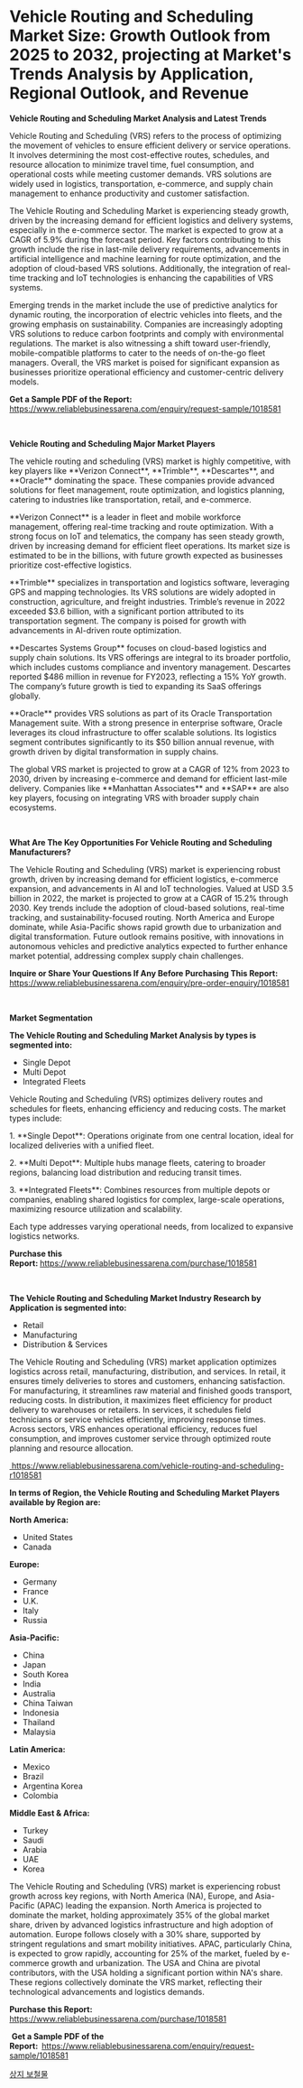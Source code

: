 <p><h1>Vehicle Routing and Scheduling Market Size: Growth Outlook from 2025 to 2032, projecting at Market's Trends Analysis by Application, Regional Outlook, and Revenue</h1></p><p><strong>Vehicle Routing and Scheduling Market Analysis and Latest Trends</strong></p>
<p><p>Vehicle Routing and Scheduling (VRS) refers to the process of optimizing the movement of vehicles to ensure efficient delivery or service operations. It involves determining the most cost-effective routes, schedules, and resource allocation to minimize travel time, fuel consumption, and operational costs while meeting customer demands. VRS solutions are widely used in logistics, transportation, e-commerce, and supply chain management to enhance productivity and customer satisfaction.</p><p>The Vehicle Routing and Scheduling Market is experiencing steady growth, driven by the increasing demand for efficient logistics and delivery systems, especially in the e-commerce sector. The market is expected to grow at a CAGR of 5.9% during the forecast period. Key factors contributing to this growth include the rise in last-mile delivery requirements, advancements in artificial intelligence and machine learning for route optimization, and the adoption of cloud-based VRS solutions. Additionally, the integration of real-time tracking and IoT technologies is enhancing the capabilities of VRS systems.</p><p>Emerging trends in the market include the use of predictive analytics for dynamic routing, the incorporation of electric vehicles into fleets, and the growing emphasis on sustainability. Companies are increasingly adopting VRS solutions to reduce carbon footprints and comply with environmental regulations. The market is also witnessing a shift toward user-friendly, mobile-compatible platforms to cater to the needs of on-the-go fleet managers. Overall, the VRS market is poised for significant expansion as businesses prioritize operational efficiency and customer-centric delivery models.</p></p>
<p><strong>Get a Sample PDF of the Report:&nbsp;</strong> <a href="https://www.reliablebusinessarena.com/enquiry/request-sample/1018581?utm_campaign=1932&utm_medium=2&utm_source=Github&utm_content=ia&utm_term=23012025&utm_id=vehicle-routing-and-scheduling">https://www.reliablebusinessarena.com/enquiry/request-sample/1018581</a></p>
<p>&nbsp;</p>
<p><strong>Vehicle Routing and Scheduling Major Market Players</strong></p>
<p><p>The vehicle routing and scheduling (VRS) market is highly competitive, with key players like **Verizon Connect**, **Trimble**, **Descartes**, and **Oracle** dominating the space. These companies provide advanced solutions for fleet management, route optimization, and logistics planning, catering to industries like transportation, retail, and e-commerce.</p><p>**Verizon Connect** is a leader in fleet and mobile workforce management, offering real-time tracking and route optimization. With a strong focus on IoT and telematics, the company has seen steady growth, driven by increasing demand for efficient fleet operations. Its market size is estimated to be in the billions, with future growth expected as businesses prioritize cost-effective logistics.</p><p>**Trimble** specializes in transportation and logistics software, leveraging GPS and mapping technologies. Its VRS solutions are widely adopted in construction, agriculture, and freight industries. Trimble’s revenue in 2022 exceeded $3.6 billion, with a significant portion attributed to its transportation segment. The company is poised for growth with advancements in AI-driven route optimization.</p><p>**Descartes Systems Group** focuses on cloud-based logistics and supply chain solutions. Its VRS offerings are integral to its broader portfolio, which includes customs compliance and inventory management. Descartes reported $486 million in revenue for FY2023, reflecting a 15% YoY growth. The company’s future growth is tied to expanding its SaaS offerings globally.</p><p>**Oracle** provides VRS solutions as part of its Oracle Transportation Management suite. With a strong presence in enterprise software, Oracle leverages its cloud infrastructure to offer scalable solutions. Its logistics segment contributes significantly to its $50 billion annual revenue, with growth driven by digital transformation in supply chains.</p><p>The global VRS market is projected to grow at a CAGR of 12% from 2023 to 2030, driven by increasing e-commerce and demand for efficient last-mile delivery. Companies like **Manhattan Associates** and **SAP** are also key players, focusing on integrating VRS with broader supply chain ecosystems.</p></p>
<p>&nbsp;</p>
<p><strong>What Are The Key Opportunities For Vehicle Routing and Scheduling Manufacturers?</strong></p>
<p><p>The Vehicle Routing and Scheduling (VRS) market is experiencing robust growth, driven by increasing demand for efficient logistics, e-commerce expansion, and advancements in AI and IoT technologies. Valued at USD 3.5 billion in 2022, the market is projected to grow at a CAGR of 15.2% through 2030. Key trends include the adoption of cloud-based solutions, real-time tracking, and sustainability-focused routing. North America and Europe dominate, while Asia-Pacific shows rapid growth due to urbanization and digital transformation. Future outlook remains positive, with innovations in autonomous vehicles and predictive analytics expected to further enhance market potential, addressing complex supply chain challenges.</p></p>
<p><strong>Inquire or Share Your Questions If Any Before Purchasing This Report:</strong> <a href="https://www.reliablebusinessarena.com/enquiry/pre-order-enquiry/1018581?utm_campaign=1932&utm_medium=2&utm_source=Github&utm_content=ia&utm_term=23012025&utm_id=vehicle-routing-and-scheduling">https://www.reliablebusinessarena.com/enquiry/pre-order-enquiry/1018581</a></p>
<p>&nbsp;</p>
<p><strong>Market Segmentation</strong></p>
<p><strong>The Vehicle Routing and Scheduling Market Analysis by types is segmented into:</strong></p>
<p><ul><li>Single Depot</li><li>Multi Depot</li><li>Integrated Fleets</li></ul></p>
<p><p>Vehicle Routing and Scheduling (VRS) optimizes delivery routes and schedules for fleets, enhancing efficiency and reducing costs. The market types include:</p><p>1. **Single Depot**: Operations originate from one central location, ideal for localized deliveries with a unified fleet.  </p><p>2. **Multi Depot**: Multiple hubs manage fleets, catering to broader regions, balancing load distribution and reducing transit times.  </p><p>3. **Integrated Fleets**: Combines resources from multiple depots or companies, enabling shared logistics for complex, large-scale operations, maximizing resource utilization and scalability.  </p><p>Each type addresses varying operational needs, from localized to expansive logistics networks.</p></p>
<p><strong>Purchase this Report:&nbsp;</strong><a href="https://www.reliablebusinessarena.com/purchase/1018581?utm_campaign=1932&utm_medium=2&utm_source=Github&utm_content=ia&utm_term=23012025&utm_id=vehicle-routing-and-scheduling">https://www.reliablebusinessarena.com/purchase/1018581</a></p>
<p>&nbsp;</p>
<p><strong>The Vehicle Routing and Scheduling Market Industry Research by Application is segmented into:</strong></p>
<p><ul><li>Retail</li><li>Manufacturing</li><li>Distribution & Services</li></ul></p>
<p><p>The Vehicle Routing and Scheduling (VRS) market application optimizes logistics across retail, manufacturing, distribution, and services. In retail, it ensures timely deliveries to stores and customers, enhancing satisfaction. For manufacturing, it streamlines raw material and finished goods transport, reducing costs. In distribution, it maximizes fleet efficiency for product delivery to warehouses or retailers. In services, it schedules field technicians or service vehicles efficiently, improving response times. Across sectors, VRS enhances operational efficiency, reduces fuel consumption, and improves customer service through optimized route planning and resource allocation.</p></p>
<p><a href="https://www.reliablebusinessarena.com/vehicle-routing-and-scheduling-r1018581?utm_campaign=1932&utm_medium=2&utm_source=Github&utm_content=ia&utm_term=23012025&utm_id=vehicle-routing-and-scheduling">&nbsp;https://www.reliablebusinessarena.com/vehicle-routing-and-scheduling-r1018581</a></p>
<p><strong>In terms of Region, the Vehicle Routing and Scheduling Market Players available by Region are:</strong></p>
<p>
    <p> <strong> North America: </strong>
        <ul>
            <li>United States</li>
            <li>Canada</li>
        </ul>
        </p> 
    <p> <strong> Europe: </strong>
        <ul>
            <li>Germany</li>
            <li>France</li>
            <li>U.K.</li>
            <li>Italy</li>
            <li>Russia</li>
        </ul>
        </p> 
    <p> <strong> Asia-Pacific: </strong>
        <ul>
            <li>China</li>
            <li>Japan</li>
            <li>South Korea</li>
            <li>India</li>
            <li>Australia</li>
            <li>China Taiwan</li>
            <li>Indonesia</li>
            <li>Thailand</li>
            <li>Malaysia</li>
        </ul>
        </p> 
    <p> <strong> Latin America: </strong>
        <ul>
            <li>Mexico</li>
            <li>Brazil</li>
            <li>Argentina Korea</li>
            <li>Colombia</li>
        </ul>
        </p> 
    <p> <strong> Middle East & Africa: </strong>
        <ul>
            <li>Turkey</li>
            <li>Saudi</li>
            <li>Arabia</li>
            <li>UAE</li>
            <li>Korea</li>
        </ul>
    </p>
    </p>
<p><p>The Vehicle Routing and Scheduling (VRS) market is experiencing robust growth across key regions, with North America (NA), Europe, and Asia-Pacific (APAC) leading the expansion. North America is projected to dominate the market, holding approximately 35% of the global market share, driven by advanced logistics infrastructure and high adoption of automation. Europe follows closely with a 30% share, supported by stringent regulations and smart mobility initiatives. APAC, particularly China, is expected to grow rapidly, accounting for 25% of the market, fueled by e-commerce growth and urbanization. The USA and China are pivotal contributors, with the USA holding a significant portion within NA's share. These regions collectively dominate the VRS market, reflecting their technological advancements and logistics demands.</p></p>
<p><strong>Purchase this Report: </strong><a href="https://www.reliablebusinessarena.com/purchase/1018581?utm_campaign=1932&utm_medium=2&utm_source=Github&utm_content=ia&utm_term=23012025&utm_id=vehicle-routing-and-scheduling">https://www.reliablebusinessarena.com/purchase/1018581</a></p>
<p>&nbsp;<strong>Get a Sample PDF of the Report:&nbsp;&nbsp;</strong><a href="https://www.reliablebusinessarena.com/enquiry/request-sample/1018581?utm_campaign=1932&utm_medium=2&utm_source=Github&utm_content=ia&utm_term=23012025&utm_id=vehicle-routing-and-scheduling">https://www.reliablebusinessarena.com/enquiry/request-sample/1018581</a></p>
<p><strong></strong></p>
<p><p><a href="https://github.com/laholand/Market-Research-Report-List-6/blob/main/958269933281.md?utm_campaign=1932&utm_medium=2&utm_source=Github&utm_content=ia&utm_term=23012025&utm_id=vehicle-routing-and-scheduling">상지 보철물</a></p></p>